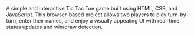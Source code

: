 A simple and interactive Tic Tac Toe game built using HTML, CSS, and JavaScript. This browser-based project allows two players to play turn-by-turn, enter their names, and enjoy a visually appealing UI with real-time status updates and win/draw detection.
